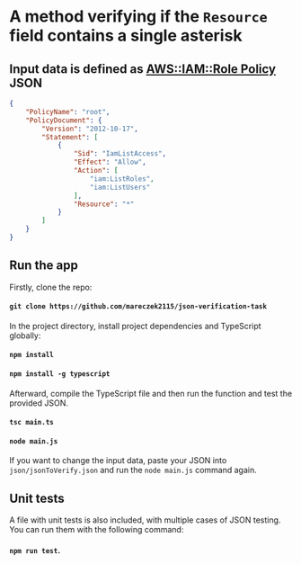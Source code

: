 # A method verifying if the `Resource` field contains a single asterisk

## Input data is defined as [AWS::IAM::Role Policy](https://docs.aws.amazon.com/AWSCloudFormation/latest/UserGuide/aws-properties-iam-role-policy.html) JSON
```json
{
    "PolicyName": "root",
    "PolicyDocument": {
        "Version": "2012-10-17",
        "Statement": [
            {
                "Sid": "IamListAccess",
                "Effect": "Allow",
                "Action": [
                    "iam:ListRoles",
                    "iam:ListUsers"
                ],
                "Resource": "*"
            }
        ]
    }
}
```

## Run the app
Firstly, clone the repo:
#### `git clone https://github.com/mareczek2115/json-verification-task`
In the project directory, install project dependencies and TypeScript globally:
#### `npm install`
#### `npm install -g typescript`
Afterward, compile the TypeScript file and then run the function and test the provided JSON.
#### `tsc main.ts`
#### `node main.js`
If you want to change the input data, paste your JSON into `json/jsonToVerify.json` and run the `node main.js` command again.

## Unit tests
A file with unit tests is also included, with multiple cases of JSON testing. You can run them with the following command:
#### `npm run test`.